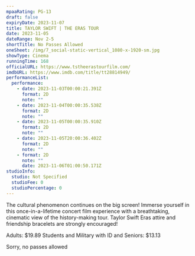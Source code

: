 ```yaml
---
mpaaRating: PG-13
draft: false
expiryDate: 2023-11-07
title: TAYLOR SWIFT | THE ERAS TOUR
date: 2023-11-05
dateRange: Nov 2-5
shortTitle: No Passes Allowed
oneSheet: /img/7_social-static-vertical_1080-x-1920-sm.jpg
showType: Cinema
runningTime: 168
officialURL: https://www.tstheerastourfilm.com/
imdbURL: https://www.imdb.com/title/tt28814949/
performanceList:
  performance:
    - date: 2023-11-03T00:00:21.391Z
      format: 2D
      note: ""
    - date: 2023-11-04T00:00:35.538Z
      format: 2D
      note: ""
    - date: 2023-11-05T00:00:35.910Z
      format: 2D
      note: ""
    - date: 2023-11-05T20:00:36.402Z
      format: 2D
      note: ""
    - format: 2D
      note: ""
      date: 2023-11-06T01:00:50.171Z
studioInfo:
  studio: Not Specified
  studioFee: 0
  studioPercentage: 0
---
```


The cultural phenomenon continues on the big screen! Immerse yourself in this once-in-a-lifetime concert film experience with a breathtaking, cinematic view of the history-making tour. Taylor Swift Eras attire and friendship bracelets are strongly encouraged!



A﻿dults: $19.89 Students and Military with ID and Seniors: $13.13

Sorry, no passes allowed